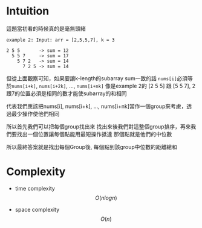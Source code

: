 # Intuition

這題當初看的時候真的是毫無頭緒

```
example 2: Input: arr = [2,5,5,7], k = 3

2 5 5       -> sum = 12
  5 5 7     -> sum = 17
    5 7 2   -> sum = 14        
      7 2 5 -> sum = 14
```

但從上面觀察可知，如果要讓k-length的subarray sum一致的話
`nums[i]`必須等於`nums[i+k]`, `nums[i+2k]`, ..., `nums[i+nk]`
像是example 2的 [2 5 5] 跟 [5 5 7], 2跟7的位置必須是相同的數才能使subarray的和相同

代表我們應該把nums[i], nums[i+k], ..., nums[i+nk]當作一個group來考慮，透過最少操作使他們相同

所以首先我們可以把每個group找出來
找出來後我們對這整個group排序，再來我們要找出一個位置讓每個點能用最短操作抵達
那個點就是他們的中位數

所以最終答案就是找出每個Group後, 每個點到該group中位數的距離總和

# Complexity

- time complexity
$$O(nlogn)$$

- space complexity
$$O(n)$$
